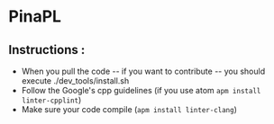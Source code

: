 # PinaPL

## Instructions :
* When you pull the code -- if you want to contribute -- you should execute ./dev_tools/install.sh
* Follow the Google's cpp guidelines
(if you use atom `apm install linter-cpplint`)
* Make sure your code compile (`apm install linter-clang`)
